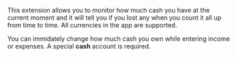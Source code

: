 This extension allows you to monitor how much cash you have at the current moment and it will tell you if you lost any when you count it all up from time to time. All currencies in the app are supported.

You can immidately change how much cash you own while entering income or expenses. A special **cash** account is required.

